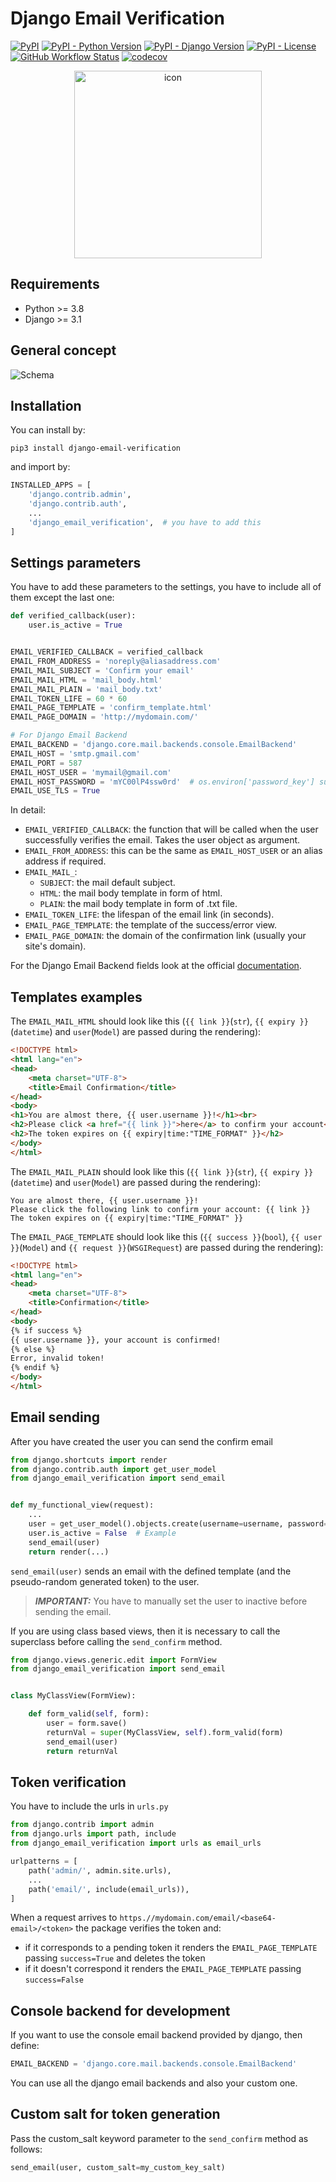 # Django Email Verification

[![PyPI](https://img.shields.io/pypi/v/django-email-verification?color=yellowgreen&logo=pypi)](https://pypi.org/project/django-email-verification/)
[![PyPI - Python Version](https://img.shields.io/pypi/pyversions/django-email-verification?logo=python)](https://www.python.org/downloads/release/python-380/)
[![PyPI - Django Version](https://img.shields.io/pypi/djversions/django-email-verification?logo=django)](https://docs.djangoproject.com/en/3.1/releases/3.1/)
[![PyPI - License](https://img.shields.io/pypi/l/django-email-verification?logo=open-source-initiative)](https://github.com/LeoneBacciu/django-email-verification/blob/version-0.1.0/LICENSE)
[![GitHub Workflow Status](https://img.shields.io/github/workflow/status/LeoneBacciu/django-email-verification/Upload%20Python%20Package?logo=github-actions)](https://github.com/LeoneBacciu/django-email-verification/actions)
[![codecov](https://codecov.io/gh/LeoneBacciu/django-email-verification/branch/master/graph/badge.svg?token=97DDVD3MGW)](https://codecov.io/gh/LeoneBacciu/django-email-verification)

<p align="center">
  <img src="https://github.com/LeoneBacciu/django-email-verification/blob/master/icon.png?raw=True" width="300px" alt="icon">
</p>

## Requirements

+ Python >= 3.8
+ Django >= 3.1

## General concept

![Schema](https://github.com/LeoneBacciu/django-email-verification/blob/master/emailFlow.png?raw=True "Flow")

## Installation

You can install by:

```commandline
pip3 install django-email-verification
```

and import by:

```python
INSTALLED_APPS = [
    'django.contrib.admin',
    'django.contrib.auth',
    ...
    'django_email_verification',  # you have to add this
]
```

## Settings parameters

You have to add these parameters to the settings, you have to include all of them except the last one:

```python
def verified_callback(user):
    user.is_active = True


EMAIL_VERIFIED_CALLBACK = verified_callback
EMAIL_FROM_ADDRESS = 'noreply@aliasaddress.com'
EMAIL_MAIL_SUBJECT = 'Confirm your email'
EMAIL_MAIL_HTML = 'mail_body.html'
EMAIL_MAIL_PLAIN = 'mail_body.txt'
EMAIL_TOKEN_LIFE = 60 * 60
EMAIL_PAGE_TEMPLATE = 'confirm_template.html'
EMAIL_PAGE_DOMAIN = 'http://mydomain.com/'

# For Django Email Backend
EMAIL_BACKEND = 'django.core.mail.backends.console.EmailBackend'
EMAIL_HOST = 'smtp.gmail.com'
EMAIL_PORT = 587
EMAIL_HOST_USER = 'mymail@gmail.com'
EMAIL_HOST_PASSWORD = 'mYC00lP4ssw0rd'  # os.environ['password_key'] suggested
EMAIL_USE_TLS = True


```

In detail:

+ `EMAIL_VERIFIED_CALLBACK`: the function that will be called when the user successfully verifies the email. Takes the
  user object as argument.
+ `EMAIL_FROM_ADDRESS`: this can be the same as `EMAIL_HOST_USER` or an alias address if required.
+ `EMAIL_MAIL_`:
    * `SUBJECT`: the mail default subject.
    * `HTML`: the mail body template in form of html.
    * `PLAIN`: the mail body template in form of .txt file.
+ `EMAIL_TOKEN_LIFE`: the lifespan of the email link (in seconds).
+ `EMAIL_PAGE_TEMPLATE`: the template of the success/error view.
+ `EMAIL_PAGE_DOMAIN`: the domain of the confirmation link (usually your site's domain).

For the Django Email Backend fields look at the
official [documentation](https://docs.djangoproject.com/en/3.1/topics/email/).

## Templates examples

The `EMAIL_MAIL_HTML` should look like this (`{{ link }}`(`str`), `{{ expiry }}`(`datetime`) and `user`(`Model`) are
passed during the rendering):

```html
<!DOCTYPE html>
<html lang="en">
<head>
    <meta charset="UTF-8">
    <title>Email Confirmation</title>
</head>
<body>
<h1>You are almost there, {{ user.username }}!</h1><br>
<h2>Please click <a href="{{ link }}">here</a> to confirm your account</h2>
<h2>The token expires on {{ expiry|time:"TIME_FORMAT" }}</h2>
</body>
</html>
```

The `EMAIL_MAIL_PLAIN` should look like this (`{{ link }}`(`str`), `{{ expiry }}`(`datetime`) and `user`(`Model`) are
passed during the rendering):

```text
You are almost there, {{ user.username }}!
Please click the following link to confirm your account: {{ link }}
The token expires on {{ expiry|time:"TIME_FORMAT" }}
```

The `EMAIL_PAGE_TEMPLATE` should look like this (`{{ success }}`(`bool`), `{{ user }}`(`Model`)
and `{{ request }}`(`WSGIRequest`) are passed during the rendering):

```html
<!DOCTYPE html>
<html lang="en">
<head>
    <meta charset="UTF-8">
    <title>Confirmation</title>
</head>
<body>
{% if success %}
{{ user.username }}, your account is confirmed!
{% else %}
Error, invalid token!
{% endif %}
</body>
</html>
```

## Email sending

After you have created the user you can send the confirm email

```python
from django.shortcuts import render
from django.contrib.auth import get_user_model
from django_email_verification import send_email


def my_functional_view(request):
    ...
    user = get_user_model().objects.create(username=username, password=password, email=email)
    user.is_active = False  # Example
    send_email(user)
    return render(...)
```

`send_email(user)` sends an email with the defined template (and the pseudo-random generated token) to the user.

> **_IMPORTANT:_** You have to manually set the user to inactive before sending the email.

If you are using class based views, then it is necessary to call the superclass before calling the `send_confirm`
method.

```python
from django.views.generic.edit import FormView
from django_email_verification import send_email


class MyClassView(FormView):

    def form_valid(self, form):
        user = form.save()
        returnVal = super(MyClassView, self).form_valid(form)
        send_email(user)
        return returnVal
```

## Token verification

You have to include the urls in `urls.py`

```python
from django.contrib import admin
from django.urls import path, include
from django_email_verification import urls as email_urls

urlpatterns = [
    path('admin/', admin.site.urls),
    ...
    path('email/', include(email_urls)),
]
```

When a request arrives to `https.//mydomain.com/email/<base64-email>/<token>` the package verifies the token and:

+ if it corresponds to a pending token it renders the `EMAIL_PAGE_TEMPLATE` passing `success=True` and deletes the token
+ if it doesn't correspond it renders the `EMAIL_PAGE_TEMPLATE` passing `success=False`

## Console backend for development

If you want to use the console email backend provided by django, then define:

```python
EMAIL_BACKEND = 'django.core.mail.backends.console.EmailBackend'
```

You can use all the django email backends and also your custom one.

## Custom salt for token generation

Pass the custom_salt keyword parameter to the `send_confirm` method as follows:

```python
send_email(user, custom_salt=my_custom_key_salt)
```
